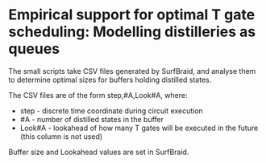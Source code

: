 # Empirical support for optimal T gate scheduling: Modelling distilleries as queues

The small scripts take CSV files generated by SurfBraid, and analyse them to determine optimal sizes for buffers holding distilled states.

The CSV files are of the form step,#A,Look#A, where:

* step - discrete time coordinate during circuit execution
* \#A - number of distilled states in the buffer
* Look\#A - lookahead of how many T gates will be executed in the future (this column is not used)

Buffer size and Lookahead values are set in SurfBraid.
